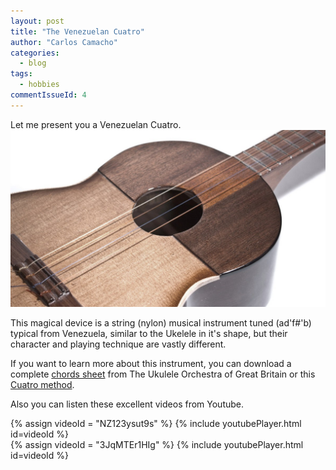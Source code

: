 ```yaml
---
layout: post
title: "The Venezuelan Cuatro"
author: "Carlos Camacho"
categories:
  - blog
tags:
  - hobbies
commentIssueId: 4
---
```


Let me present you a Venezuelan Cuatro.
![](/static/cuatro/cuatro.jpg)

This magical device is a string (nylon) musical instrument
tuned (ad'f#'b) typical from Venezuela, similar
to the Ukelele in it's shape, but their character
and playing technique are vastly different.

If you want to learn more about this instrument,
you can download a complete [chords sheet](/static/cuatro/cuatro-chords.pdf)
from The Ukulele Orchestra of Great Britain or
this [Cuatro method](/static/cuatro/cuatro-method.pdf).

Also you can listen these excellent videos from Youtube.

{% assign videoId = "NZ123ysut9s" %}
{% include youtubePlayer.html id=videoId %}
<br />
{% assign videoId = "3JqMTEr1HIg" %}
{% include youtubePlayer.html id=videoId %}
